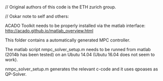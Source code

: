 // Original authors of this code is the ETH zurich group.

// Oskar note to self and others:

ACADO Toolkit needs to be properly installed via the matlab interface: http://acado.github.io/matlab_overview.html

This folder contains a automatically generated MPC controller.

The matlab script nmpc_solver_setup.m needs to be runned from matlab (2014b has been tested) on an Ubutu 14.04 (Ubutu 16.04 does not seem to work). 

nmpc_solver_setup.m generates the relevant c-code and it uses qpoases as QP-Solver.
